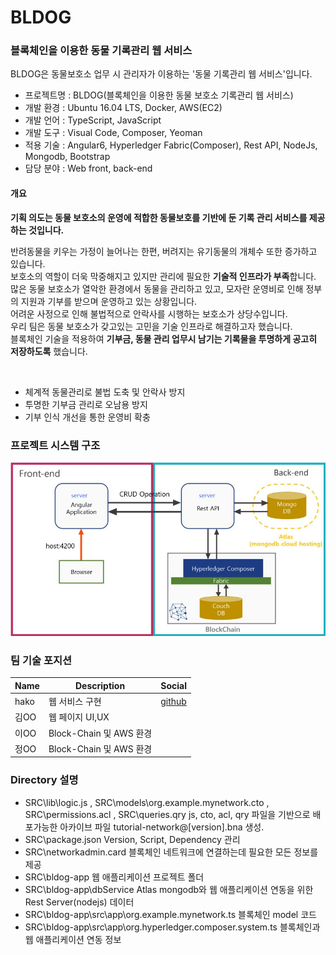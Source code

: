 # BLDOG
### 블록체인을 이용한 동물 기록관리 웹 서비스
BLDOG은 동물보호소 업무 시 관리자가 이용하는 '동물 기록관리 웹 서비스'입니다.<BR>
  
- 프로젝트명 : BLDOG(블록체인을 이용한 동물 보호소 기록관리 웹 서비스)
- 개발 환경 :  Ubuntu 16.04 LTS, Docker, AWS(EC2)
- 개발 언어 : TypeScript, JavaScript
- 개발 도구 : Visual Code, Composer, Yeoman
- 적용 기술 : Angular6, Hyperledger Fabric(Composer), Rest API, NodeJs, Mongodb, Bootstrap 
- 담당 분야 :  Web front, back-end

#### 개요


**기획 의도는 동물 보호소의 운영에 적합한 동물보호를 기반에 둔 기록 관리 서비스를 제공하는 것입니다.**
  
반려동물을 키우는 가정이 늘어나는 한편, 버려지는 유기동물의 개체수 또한 증가하고 있습니다. <BR>
보호소의 역할이 더욱 막중해지고 있지만 관리에 필요한 **기술적 인프라가 부족**합니다.
많은 동물 보호소가 열악한 환경에서 동물을 관리하고 있고, 모자란 운영비로 인해 정부의 지원과 기부를 받으며 운영하고 있는 상황입니다. <BR>
어려운 사정으로 인해 불법적으로 안락사를 시행하는 보호소가 상당수입니다. <BR>
우리 팀은 동물 보호소가 갖고있는 고민을 기술 인프라로 해결하고자 했습니다. <BR>
블록체인 기술을 적용하여 **기부금, 동물 관리 업무시 남기는 기록물을 투명하게 공고히 저장하도록** 했습니다.
  

 <BR>


<ul>
  <li> 체계적 동물관리로 불법 도축 및 안락사 방지 </li>
  <li> 투명한 기부금 관리로 오남용 방지 </li>
  <li> 기부 인식 개선을 통한 운영비 확충 </li>
</ul>

### 프로젝트 시스템 구조
![bldog system img](/bldog-system.jpg)




### 팀 기술 포지션



| Name | Description | Social |
| --- | --- | --- |
| hako | 웹 서비스 구현 | [github](https://github.com/OHHAKO)  |
| 김OO | 웹 페이지 UI,UX |   |
| 이OO | Block-Chain 및 AWS 환경 |   |
| 정OO | Block-Chain 및 AWS 환경 |   |

### Directory 설명
- SRC\lib\logic.js , SRC\models\org.example.mynetwork.cto , SRC\permissions.acl , SRC\queries.qry
js, cto, acl, qry 파일을 기반으로 배포가능한 아카이브 파일 tutorial-network@[version].bna 생성.
- SRC\package.json
Version, Script, Dependency 관리
- SRC\networkadmin.card
블록체인 네트워크에 연결하는데 필요한 모든 정보를 제공
- SRC\bldog-app
웹 애플리케이션 프로젝트 폴더 
- SRC\bldog-app\dbService
Atlas mongodb와 웹 애플리케이션 연동을 위한 Rest Server(nodejs) 데이터
- SRC\bldog-app\src\app\org.example.mynetwork.ts
블록체인 model 코드
- SRC\bldog-app\src\app\org.hyperledger.composer.system.ts
블록체인과 웹 애플리케이션 연동 정보

